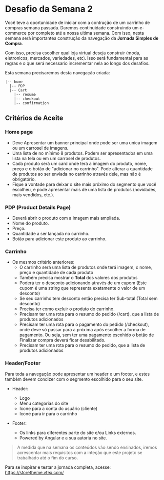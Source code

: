 # Desafio da Semana 2

Você teve a oportunidade de iniciar com a contrução de um carrinho de compras semana passada. Daremos continuidade construindo um e-commerce por completo até a nossa ultima semana. Com isso, nesta semana será importantea construção da navegação da **Jornada Simples de Compra**.

Com isso, precisa escolher qual loja virtual deseja construir (moda, eletronicos, mercados, variedades, etc). Isso será fundamental para as regras e o que será necessario incrementar nela ao longo dos desafios.

Esta semana precisaremos desta navegação criada:

```
|-- home 
  |-- PDP 
  |-- Cart
    |-- resume
    |-- checkout
    |-- confirmation
```

## Critérios de Aceite

### Home page

- Deve Apresentar um banner principal onde pode ser uma unica imagem ou um carrosel de imagens.
- Uma lista de no mínimo 8 produtos. Podem ser apresentados em uma lista na tela ou em um carrosel de produtos.
- Cada produto será um card onde terá a imagem do produto, nome, preço e o botão de "adicionar no carrinho". Pode alterar a quantidade de produtos ao ser enviada no carrinho através dele, mas não é obrigatório.
- Fique a vontade para deixar o site mais próximo do segmento que você escolheu, e pode apresentar mais de uma lista de produtos (novidades, mais vendidos, etc.).

### PDP (Product Details Page)

- Deverá abrir o produto com a imagem mais ampliada.
- Nome do produto.
- Preço.
- Quantidade a ser lançada no carrinho.
- Botão para adicionar este produto ao carrinho.

### Carrinho

- Os mesmos critério anteriores:
  - O carrinho será uma lista de produtos onde terá imagem, o nome, preço e quantidade de cada produto
  - Também precisa mostrar o **Total** dos valores dos produtos
  - Poderá ter o desconto adicionando através de um cupom (Este cupom é uma string que representa exatamente o valor de um desconto)
  - Se seu carrinho tem desconto então precisa ter Sub-total (Total sem desconto)
  - Precisa ter como excluir o produto do carrinho.
  - Precisam ter uma rota para o resumo do pedido (/cart), que a lista de produtos adicionados
  - Precisam ter uma rota para o pagamento do pedido (/checkout), onde deve só passar para a próxima após escolher a forma de pagamento. Ou seja, sem ter uma pagamento escohido o botão de Finalizar compra deverá ficar desabilitado.
  - Precisam ter uma rota para o resumo do pedido, que a lista de produtos adicionados

### Header/Footer

Para toda a navegação pode apresentar um header e um footer, e estes também devem condizer com o segmento escolhido para o seu site.

- Header:
  - Logo
  - Menu categorias do site
  - Icone para a conta do usuário (cliente)
  - Icone para ir para o carrinho

- Footer:
  - Os links para diferentes parte do site e/ou Links externos.
  - Powered by Angular e a sua autoria no site.

> A medida que na semana os conteúdos vão sendo ensinados, iremos acrescentar mais requisitos com a inteção que este projeto se trabalhado até o fim do curso.

Para se inspirar e testar a jornada completa, acesse: <https://storetheme.vtex.com/>
